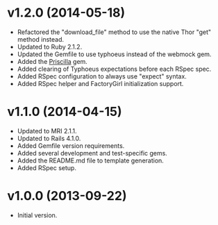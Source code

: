 # v1.2.0 (2014-05-18)

* Refactored the "download_file" method to use the native Thor "get" method instead.
* Updated to Ruby 2.1.2.
* Updated the Gemfile to use typhoeus instead of the webmock gem.
* Added the [Priscilla](https://github.com/Arkham/priscilla) gem.
* Added clearing of Typhoeus expectations before each RSpec spec.
* Added RSpec configuration to always use "expect" syntax.
* Added RSpec helper and FactoryGirl initialization support.

# v1.1.0 (2014-04-15)

* Updated to MRI 2.1.1.
* Updated to Rails 4.1.0.
* Added Gemfile version requirements.
* Added several development and test-specific gems.
* Added the README.md file to template generation.
* Added RSpec setup.

# v1.0.0 (2013-09-22)

* Initial version.
